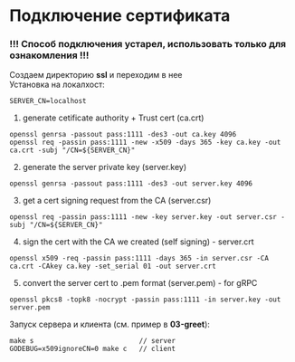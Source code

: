 # Подключение сертификата
### !!! Способ подключения устарел, использовать только для ознакомления !!!

Создаем директорию **ssl** и переходим в нее  
Установка на локалхост:
```
SERVER_CN=localhost
```

1. generate cetificate authority + Trust cert (ca.crt)
```
openssl genrsa -passout pass:1111 -des3 -out ca.key 4096
openssl req -passin pass:1111 -new -x509 -days 365 -key ca.key -out ca.crt -subj "/CN=${SERVER_CN}"
```
2. generate the server private key (server.key)
```
openssl genrsa -passout pass:1111 -des3 -out server.key 4096
   ```
3. get a cert signing request from the CA (server.csr)
```
openssl req -passin pass:1111 -new -key server.key -out server.csr -subj "/CN=${SERVER_CN}"
```
4. sign the cert with the CA we created (self signing) - server.crt
```
openssl x509 -req -passin pass:1111 -days 365 -in server.csr -CA ca.crt -CAkey ca.key -set_serial 01 -out server.crt
```
5. convert the server cert to .pem format (server.pem) - for gRPC
```
openssl pkcs8 -topk8 -nocrypt -passin pass:1111 -in server.key -out server.pem
```
Запуск сервера и клиента (см. пример в **03-greet**):
```
make s                          // server
GODEBUG=x509ignoreCN=0 make c   // client 
```